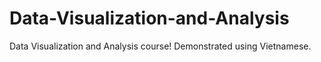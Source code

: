 # Data-Visualization-and-Analysis

Data Visualization and Analysis course!
Demonstrated using Vietnamese. 
